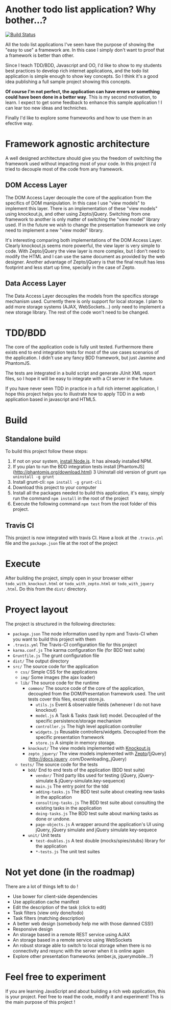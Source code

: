 Another todo list application? Why bother...?
=============================================

[![Build Status](https://secure.travis-ci.org/eamodeorubio/explore-the-todo-list-app.png)](http://travis-ci.org/eamodeorubio/explore-the-todo-list-app)

All the todo list applications I've seen have the purpose of showing the "easy to use" a framework are. In this case
I simply don't want to proof that a framework is better than other.

Since I teach TDD/BDD, Javascript and OO, I'd like to show to my students best practices to develop rich
internet applications, and the todo list application is simple enough to show key concepts. So I think it's a good
idea publishing a full sample project showing this concepts.

**Of course I'm not perfect, the application can have errors or something could have been done in a better way**. This
 is my second motivation, to learn. I expect to get some feedback to enhance this sample application ! I can lear too
  new ideas and techniches.

Finally I'd like to explore some frameworks and how to use them in an efective way.

Framework agnostic architecture
===============================

A well designed architecture should give you the freedom of switching the framework used without impacting most of
your code. In this project I'd tried to decouple most of the code from any framework.

DOM Access Layer
----------------

The DOM Access Layer decouple the core of the application from the specifics of DOM manipulation. In this case I use
"view models" to implement this layer. There is an implementation of these "view models" using knockout.js,
and other using Zepto/jQuery. Switching from one framework to another is only matter of switching the "view
model" library used. If in the future we wish to change the presentation framework we only need to implement a new
"view model" library.

It's interesting comparing both implementations of the DOM Access Layer. Clearly knockout.js seems more powerful,
the view layer is very simple to code. With Zepto/jQuery the view layer is more complex,
but I don't need to modify the HTML and I can use the same document as provided by the web designer. Another advantage of
 Zepto/jQuery is that the final result has less footprint and less start up time, specially in the case of Zepto.

Data Access Layer
-----------------

The Data Access Layer decouples the models from the specifics storage
mechanism used. Currently there is only support for local storage. I plan to
add more storage systems (AJAX, WebSockets...) only need to implement a new
storage library. The rest of the code won't need to be changed.

TDD/BDD
=======

The core of the application code is fully unit tested. Furthermore there exists end to end integration tests for most of the use cases scenarios of the application. I didn't use any fancy BDD framework, but just Jasmine and PhantomJS.

The tests are integrated in a build script and generate JUnit XML report files, so I hope it will be easy to integrate with a CI server in the future.

If you have never seen TDD in practice in a full rich internet application, I hope this project helps you to
illustrate how to apply TDD in a web application based in javascript and HTML5.

Build
=====

Standalone build
----------------

To build this project follow these steps:

1. If not on your system, [install Node.js](http://nodejs.org/#download). It has already installed NPM.
2. If you plan to run the BDD integration tests install [PhantomJS]
(http://phantomjs.org/download.html)
3 Uninstall old version of grunt `npm uninstall -g grunt`
4. Install grunt-cli: `npm install -g grunt-cli`
5. Download this project to your computer
6. Install all the packages needed to build this application, it's easy,
simply run the command ``npm install`` in the root of the project
7. Execute the following command ``npm test`` from the root folder of this
project.

Travis CI
---------

This project is now integrated with travis CI. Have a look at the ``.travis.yml`` file and the ``package.json`` file at the root of the project

Execute
=======

After building the project, simply open in your browser either
``todo_with_knockout.html`` or ``todo_with_zepto.html`` or ``todo_with_jquery
.html``. Do this from the `dist/` directory.

Proyect layout
==============

The project is structured in the following directories:

* ```package.json``` The node information used by npm and Travis-CI when you want to build this project with them
* ```.travis.yml``` The Travis-CI configuration file for this project
* ```karma.conf.js``` The karma configuration file (for BDD test suite)
* ```Gruntfile.js``` The grunt configuration file
* ```dist/``` The output directory
* ```src/``` The source code for the application
    * ```css/``` Simple CSS for the applications
    * ```img/``` Some images (the ajax loader)
    * ```lib/``` The source code for the runtime
        * ```common/``` The source code of the core of the application, decoupled from the DOM/Presentation framework
used. The unit tests cover this files, except store.js.
            * ```utils.js``` Event & observable fields (whenever I do not have knockout)
            * ```model.js``` A Task & Tasks (task list) model. Decoupled of the specific persistence/storage mechanism
            * ```controller.js``` The high level application controller
            * ```widgets.js``` Reusable controllers/widgets. Decoupled from the specific presentation framework
            * ```store.js``` A simple in memory storage.
        * ```knockout/``` The view models implemented with [Knockout.js](http://knockoutjs.com/)
        * ```zepto_jquery/``` The view models implemented with [Zepto](http://zeptojs.com/)/[jQuery](http://docs.jquery
.com/Downloading_jQuery)
    * ```tests/``` The source code for the tests
        * ```bdd/``` End to end tests of the application (BDD test suite)
            * ```vendor/``` Third party libs used for testing (jQuery,
            jQuery-simulate & jQuery-simulate.key-sequence)
            * ```main.js``` The entry point for the tdd
            * ```adding-tasks.js``` The BDD test suite about creating new tasks in the application
            * ```consulting-tasks.js``` The BDD test suite about consulting the existing tasks in the application
            * ```doing-tasks.js``` The BDD test suite about marking tasks as done or undone.
            * ```page-objects.js``` A wrapper around the application's UI
            using jQuery, jQuery simulate and jQuery simulate key-sequece
        * ```unit/``` Unit tests
            * ```test-doubles.js``` A test double (mocks/spies/stubs) library for the application
            * ```*-tests.js``` The unit test suites


Not yet done (in the roadmap)
=============================

There are a lot of things left to do !

* Use bower for client-side dependencies
* Use application cache manifest
* Edit the description of the task (click to edit)
* Task filters (view only done/todo)
* Task filters (matching description)
* A better web design (somebody help me with those damned CSS!)
* Responsive design
* An storage based in a remote REST service using AJAX
* An storage based in a remote service using WebSockets
* An robust storage able to switch to local storage when there is no connectivity and resync with the server when it
is online again
* Explore other presentation frameworks (ember.js, jquerymobile...?)

Feel free to experiment
=======================

If you are learning JavaScript and about building a rich web application, this is your project. Feel free to read the
code, modify it and experiment! This is the main purpose of this project !